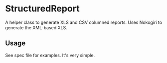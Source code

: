 # StructuredReport #
A helper class to generate XLS and CSV columned reports. Uses Nokogiri to generate the XML-based XLS.

## Usage ##

See spec file for examples. It's very simple.
